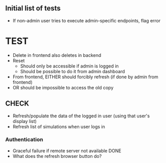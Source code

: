 ## Initial list of tests
* If non-admin user tries to execute admin-specific endpoints, flag error
# TEST
* Delete in frontend also deletes in backend
* Reset
  * Should only be accessible if admin is logged in
  * Should be possible to do it from admin dashboard
* From frontend, EITHER should forcibly refresh (if done by admin from frontend)
* OR should be impossible to access the old copy

## CHECK
* Refresh/populate the data of the logged in user (using that user's display list)  
* Refresh list of simulations when user logs in

### Authentication 
* Graceful failure if remote server not available DONE
* What does the refresh browser button do? 
